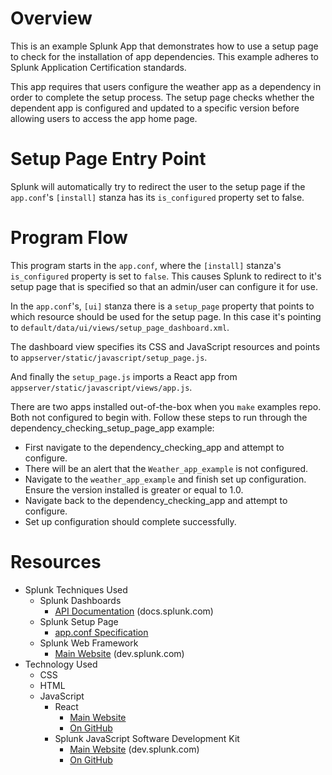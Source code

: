 # Overview

This is an example Splunk App that demonstrates how to use a setup page to check for the installation of app dependencies. This example adheres to Splunk Application Certification standards.

This app requires that users configure the weather app as a dependency in order to complete the setup process. The setup page checks whether the dependent app is configured and updated to a specific version before allowing users to access the app home page.

# Setup Page Entry Point

Splunk will automatically try to redirect the user to the setup page if the `app.conf`'s `[install]` stanza has its `is_configured` property set to false.

# Program Flow

This program starts in the `app.conf`, where the `[install]` stanza's `is_configured` property is set to `false`. This causes Splunk to redirect to it's setup page that is specified so that an admin/user can configure it for use.

In the `app.conf`'s, `[ui]` stanza there is a `setup_page` property that points to which resource should be used for the setup page. In this case it's pointing to `default/data/ui/views/setup_page_dashboard.xml`.

The dashboard view specifies its CSS and JavaScript resources and points to `appserver/static/javascript/setup_page.js`.

And finally the `setup_page.js` imports a React app from `appserver/static/javascript/views/app.js`.

There are two apps installed out-of-the-box when you `make` examples repo. Both not configured to begin with. Follow these steps to run through the dependency_checking_setup_page_app example:
- First navigate to the dependency_checking_app and attempt to configure. 
- There will be an alert that the `Weather_app_example` is not configured.
- Navigate to the `weather_app_example` and finish set up configuration. Ensure the version installed is greater or equal to 1.0.
- Navigate back to the dependency_checking_app and attempt to configure. 
- Set up configuration should complete successfully.


# Resources
- Splunk Techniques Used
    - Splunk Dashboards
        - [API Documentation](http://docs.splunk.com/Documentation/SplunkCloud/latest/Viz/PanelreferenceforSimplifiedXML) (docs.splunk.com)
    - Splunk Setup Page
        - [app.conf Specification](http://docs.splunk.com/Documentation/Splunk/6.6.3/admin/Appconf#.5Bui.5D)
    - Splunk Web Framework
        - [Main Website](https://dev.splunk.com/enterprise/docs/developapps/webframework) (dev.splunk.com)
- Technology Used
    - CSS
    - HTML
    - JavaScript
        - React
            - [Main Website](https://reactjs.org/)
            - [On GitHub](https://github.com/facebook/react)
        - Splunk JavaScript Software Development Kit
            - [Main Website](https://dev.splunk.com/enterprise/docs/javascript/sdk-javascript) (dev.splunk.com)
            - [On GitHub](https://github.com/splunk/splunk-sdk-javascript)
